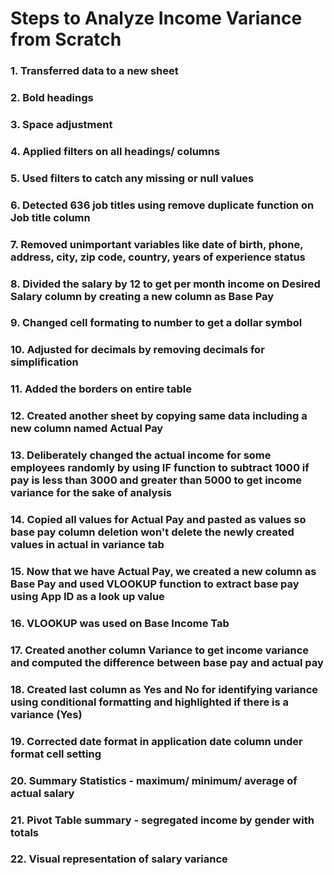 # Steps to Analyze Income Variance from Scratch
### 1. Transferred data to a new sheet
### 2. Bold headings
### 3. Space adjustment
### 4. Applied filters on all headings/ columns
### 5. Used filters to catch any missing or null values
### 6. Detected 636 job titles using remove duplicate function on Job title column
### 7. Removed unimportant variables like date of birth, phone, address, city, zip code, country, years of experience status
### 8. Divided the salary by 12 to get per month income on Desired Salary  column by creating a new column as Base Pay
### 9. Changed cell formating to number to get a dollar symbol
### 10. Adjusted for decimals by removing decimals for simplification
### 11. Added the borders on entire table
### 12. Created another sheet by copying same data including a new column named Actual Pay
### 13. Deliberately changed the actual income for some employees randomly by using IF function to subtract 1000 if pay is less than 3000 and greater than 5000 to get income variance for the sake of analysis
### 14. Copied all values for Actual Pay and pasted as values so base pay column deletion won't delete the newly created values in actual in variance tab
### 15. Now that we have Actual Pay, we created a new column as Base Pay and used VLOOKUP function to extract base pay using App ID as a look up value
### 16. VLOOKUP was used on Base Income Tab
### 17. Created another column Variance to get income variance and computed the difference between base pay and actual pay
### 18. Created last column as Yes and No for identifying variance using conditional formatting and highlighted if there is a variance (Yes)
### 19. Corrected date format in application date column under format cell setting
### 20. Summary Statistics - maximum/ minimum/ average of actual salary
### 21. Pivot Table summary - segregated income by gender with totals
### 22. Visual representation of salary variance


